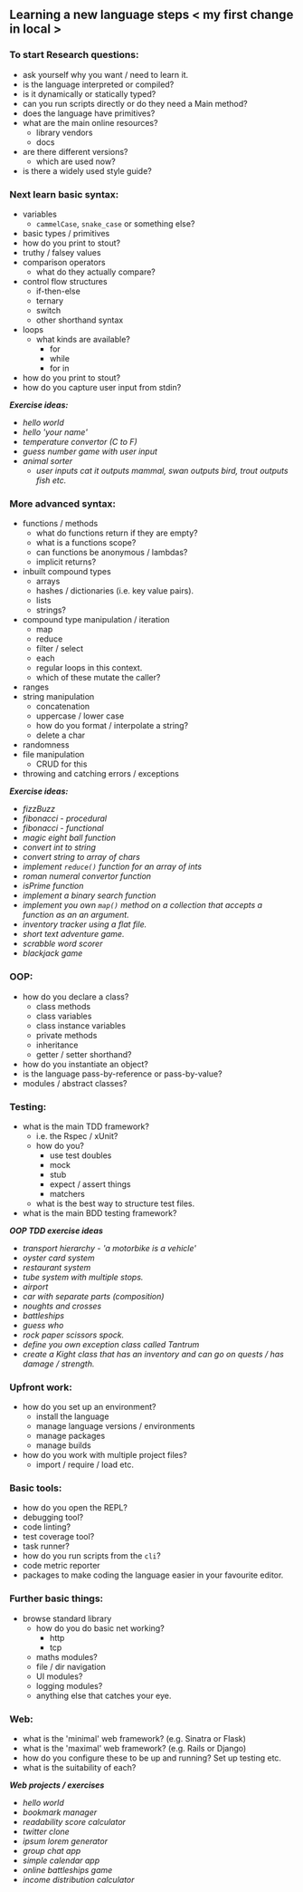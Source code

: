 ## Learning a new language steps < my first change in local >

### To start Research questions:
- ask yourself why you want / need to learn it.
- is the language interpreted or compiled?
- is it dynamically or statically typed?
- can you run scripts directly or do they need a Main method?
- does the language have primitives?
- what are the main online resources?
  - library vendors
  - docs
- are there different versions?
  - which are used now?
- is there a widely used style guide?

### Next learn basic syntax:
- variables
  - `cammelCase`, `snake_case` or something else?
- basic types / primitives
- how do you print to stout?
- truthy / falsey values
- comparison operators
  - what do they actually compare?
- control flow structures
  - if-then-else
  - ternary
  - switch
  - other shorthand syntax
- loops
  - what kinds are available?
    - for
    - while
    - for in
- how do you print to stout?
- how do you capture user input from stdin?

_**Exercise ideas:**_
- _hello world_
- _hello 'your name'_
- _temperature convertor (C to F)_
- _guess number game with user input_
- _animal sorter_
  - _user inputs cat it outputs mammal, swan outputs bird, trout outputs fish etc._

### More advanced syntax:
- functions / methods
  - what do functions return if they are empty?
  - what is a functions scope?
  - can functions be anonymous / lambdas?
  - implicit returns?
- inbuilt compound types
  - arrays
  - hashes / dictionaries (i.e. key value pairs).
  - lists
  - strings?
- compound type manipulation / iteration
  - map
  - reduce
  - filter / select
  - each
  - regular loops in this context.
  - which of these mutate the caller?
- ranges
- string manipulation
  - concatenation
  - uppercase / lower case
  - how do you format / interpolate a string?
  - delete a char
- randomness
- file manipulation
  - CRUD for this
- throwing and catching errors / exceptions

_**Exercise ideas:**_
- _fizzBuzz_
- _fibonacci - procedural_
- _fibonacci - functional_
- _magic eight ball function_
- _convert int to string_
- _convert string to array of chars_
- _implement `reduce()` function for an array of ints_
- _roman numeral convertor function_
- _isPrime function_
- _implement a binary search function_
- _implement you own `map()` method on a collection that accepts a function as an an argument._
- _inventory tracker using a flat file._
- _short text adventure game._
- _scrabble word scorer_
- _blackjack game_

### OOP:
- how do you declare a class?
  - class methods
  - class variables
  - class instance variables
  - private methods
  - inheritance
  - getter / setter shorthand?
- how do you instantiate an object?
- is the language pass-by-reference or pass-by-value?
- modules / abstract classes?

### Testing:
- what is the main TDD framework?
  - i.e. the Rspec / xUnit?
  - how do you?
    - use test doubles
    - mock
    - stub
    - expect / assert things
    - matchers
  - what is the best way to structure test files.
- what is the main BDD testing framework?

_**OOP TDD exercise ideas**_
- _transport hierarchy - 'a motorbike is a vehicle'_
- _oyster card system_
- _restaurant system_
- _tube system with multiple stops._
- _airport_
- _car with separate parts (composition)_
- _noughts and crosses_
- _battleships_
- _guess who_
- _rock paper scissors spock._
- _define you own exception class called Tantrum_
- _create a Kight class that has an inventory and can go on quests / has damage / strength._

### Upfront work:
- how do you set up an environment?
  - install the language
  - manage language versions / environments
  - manage packages
  - manage builds
- how do you work with multiple project files?
  - import / require / load etc.

### Basic tools:
- how do you open the REPL?
- debugging tool?
- code linting?
- test coverage tool?
- task runner?
- how do you run scripts from the `cli`?
- code metric reporter
- packages to make coding the language easier in your favourite editor.

### Further basic things:
- browse standard library
  - how do you do basic net working?
    - http
    - tcp
  - maths modules?
  - file / dir navigation
  - UI modules?
  - logging modules?
  - anything else that catches your eye.

### Web:
- what is the 'minimal' web framework? (e.g. Sinatra or Flask)
- what is the 'maximal' web framework? (e.g. Rails or Django)
- how do you configure these to be up and running? Set up testing etc.
- what is the suitability of each?

_**Web projects / exercises**_
- _hello world_
- _bookmark manager_
- _readability score calculator_
- _twitter clone_
- _ipsum lorem generator_
- _group chat app_
- _simple calendar app_
- _online battleships game_
- _income distribution calculator_
